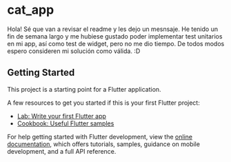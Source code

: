 # cat_app

Hola! Sé que van a revisar el readme y les dejo un mesnsaje. He tenido un fin de semana largo y me hubiese gustado poder implementar test unitarios en mi app, así como test de widget, pero no me dio tiempo. De todos modos espero consideren mi solución como válida. :D

## Getting Started

This project is a starting point for a Flutter application.

A few resources to get you started if this is your first Flutter project:

- [Lab: Write your first Flutter app](https://docs.flutter.dev/get-started/codelab)
- [Cookbook: Useful Flutter samples](https://docs.flutter.dev/cookbook)

For help getting started with Flutter development, view the
[online documentation](https://docs.flutter.dev/), which offers tutorials,
samples, guidance on mobile development, and a full API reference.

